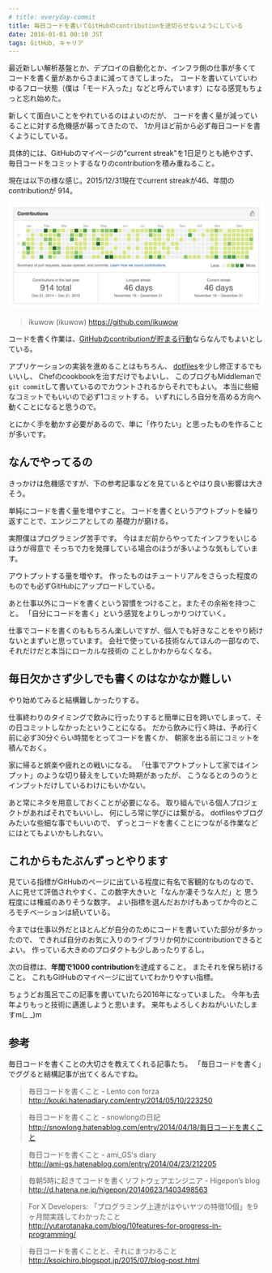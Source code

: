 ```yaml
---
# title: everyday-commit
title: 毎日コードを書いてGitHubのcontributionを途切らせないようにしている
date: 2016-01-01 00:10 JST
tags: GitHub, キャリア
---
```


最近新しい解析基盤とか、デプロイの自動化とか、インフラ側の仕事が多くて
コードを書く量があからさまに減ってきてしまった。
コードを書いていていわゆるフロー状態（僕は「モード入った」などと呼んでいます）になる感覚もちょっと忘れ始めた。

新しくて面白いことをやれているのはよいのだが、
コードを書く量が減っていることに対する危機感が募ってきたので、
1か月ほど前から必ず毎日コードを書くようにしている。

具体的には、GitHubのマイページの"current streak"を1日足りとも絶やさず、
毎日コードをコミットするなりのcontributionを積み重ねること。

現在は以下の様な感じ。2015/12/31現在でcurrent streakが46、年間のcontributionが
914。

![contributions](contributions.png)

> ikuwow (ikuwow)
> https://github.com/ikuwow

コードを書く作業は、[GitHubのcontributionが貯まる行動](https://help.github.com/articles/why-are-my-contributions-not-showing-up-on-my-profile/)ならなんでもよいとしている。

アプリケーションの実装を進めることはもちろん、
[dotfiles](https://github.com/ikuwow/dotfiles)を少し修正するでもいいし、
Chefのcookbookを治すだけでもよいし、
このブログもMiddlemanで`git commit`して書いているのでカウントされるからそれでもよい。
本当に些細なコミットでもいいので必ず1コミットする。
いずれにしろ自分を高める方向へ動くことになると思うので。

とにかく手を動かす必要があるので、単に「作りたい」と思ったものを作ることが多いです。

## なんでやってるの

きっかけは危機感ですが、下の参考記事などを見ているとやはり良い影響は大きそう。

単純にコードを書く量を増やすこと。
コードを書くというアウトプットを繰り返すことで、エンジニアとしての
基礎力が磨ける。

実際僕はプログラミング苦手です。
今はまだ前からやってたインフラをいじるほうが得意で
そっちで力を発揮している場合のほうが多いような気もしています。

アウトプットする量を増やす。
作ったものはチュートリアルをさらった程度のものでも必ずGitHubにアップロードしている。

あと仕事以外にコードを書くという習慣をつけること。またその余裕を持つこと。
「自分にコードを書く」という感覚をよりしっかりつけていく。

仕事でコードを書くのももちろん楽しいですが、個人でも好きなことをやり続けないとまずいと思っています。
会社で使っている技術なんてほんの一部なので、それだけだと本当にローカルな技術の
ことしかわからなくなる。

## 毎日欠かさず少しでも書くのはなかなか難しい

やり始めてみると結構難しかったりする。

仕事終わりのタイミングで飲みに行ったりすると簡単に日を跨いでしまって、その日コミットしなかったということになる。
だから飲みに行く時は、予め行く前に必ず30分ぐらい時間をとってコードを書くか、
朝家を出る前にコミットを積んでおく。

家に帰ると娯楽や疲れとの戦いになる。
「仕事でアウトプットして家ではインプット」のような切り替えをしていた時期があったが、
こうなるとのうのうとインプットだけしているわけにもいかない。

あと常にネタを用意しておくことが必要になる。
取り組んでいる個人プロジェクトがあればそれでもいいし、
何にしろ常に学びには繋がる。
dotfilesやブログみたいな些細な事でもいいので、
ずっとコードを書くことにつながる作業などにはとてもよいかもしれない。

## これからもたぶんずっとやります

見ている指標がGitHubのページに出ている程度に有名で客観的なものなので、
人に見せて評価されやすく、この数字大きいと「なんか凄そうな人だ」と
思う程度には権威のありそうな数字。
よい指標を選んだおかげもあってか今のところモチベーションは続いている。

今までは仕事以外だとほとんどが自分のためにコードを書いていた部分が多かったので、
できれば自分のお気に入りのライブラリか何かにcontributionできるとよい。
作っている大きめのプロダクトも少しあったりするし。

次の目標は、**年間で1000 contribution**を達成すること。
またそれを保ち続けること。
これもGitHubのマイページに出ていてわかりやすい指標。

ちょうどお風呂でこの記事を書いていたら2016年になっていました。
今年も去年よりもっと技術に邁進しようと思います。
来年もよろしくおねがいいたしますm(_ _)m

## 参考

毎日コードを書くことの大切さを教えてくれる記事たち。
「毎日コードを書く」でググると結構記事が出てくるんですね。

> 毎日コードを書くこと - Lento con forza  
> http://kouki.hatenadiary.com/entry/2014/05/10/223250

> 毎日コードを書くこと - snowlongの日記  
> http://snowlong.hatenablog.com/entry/2014/04/18/毎日コードを書くこと

> 毎日コードを書くこと - ami_GS's diary  
> http://ami-gs.hatenablog.com/entry/2014/04/23/212205

> 毎朝5時に起きてコードを書くソフトウェアエンジニア - Higepon’s blog  
> http://d.hatena.ne.jp/higepon/20140623/1403498563

> For X Developers: 「プログラミング上達がはやいヤツの特徴10個」を9ヶ月間実践してわかったこと  
> http://yutarotanaka.com/blog/10features-for-progress-in-programming/

> 毎日コードを書くことと、それにまつわること  
> http://ksoichiro.blogspot.jp/2015/07/blog-post.html
